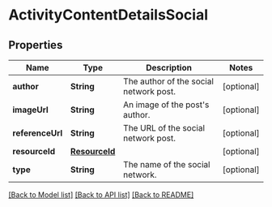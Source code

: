 # ActivityContentDetailsSocial

## Properties
Name | Type | Description | Notes
------------ | ------------- | ------------- | -------------
**author** | **String** | The author of the social network post. | [optional] 
**imageUrl** | **String** | An image of the post&#39;s author. | [optional] 
**referenceUrl** | **String** | The URL of the social network post. | [optional] 
**resourceId** | [**ResourceId**](ResourceId.md) |  | [optional] 
**type** | **String** | The name of the social network. | [optional] 

[[Back to Model list]](../README.md#documentation-for-models) [[Back to API list]](../README.md#documentation-for-api-endpoints) [[Back to README]](../README.md)


